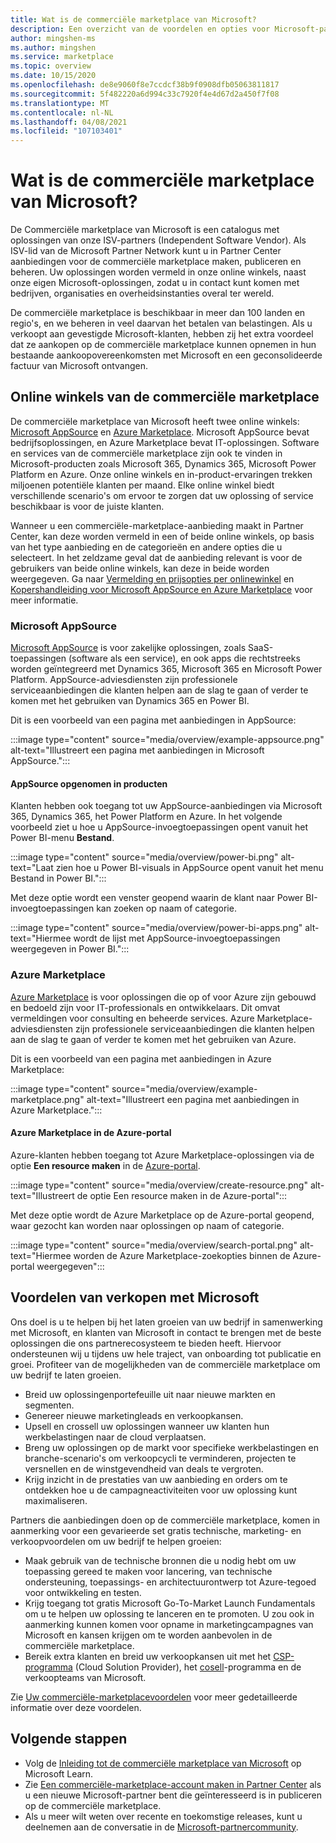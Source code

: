 ```yaml
---
title: Wat is de commerciële marketplace van Microsoft?
description: Een overzicht van de voordelen en opties voor Microsoft-partners die oplossingen aanbieden in de commerciële marketplace van Microsoft.
author: mingshen-ms
ms.author: mingshen
ms.service: marketplace
ms.topic: overview
ms.date: 10/15/2020
ms.openlocfilehash: de8e9060f8e7ccdcf38b9f0908dfb05063811817
ms.sourcegitcommit: 5f482220a6d994c33c7920f4e4d67d2a450f7f08
ms.translationtype: MT
ms.contentlocale: nl-NL
ms.lasthandoff: 04/08/2021
ms.locfileid: "107103401"
---
```

# <a name="what-is-the-microsoft-commercial-marketplace"></a>Wat is de commerciële marketplace van Microsoft?

De Commerciële marketplace van Microsoft is een catalogus met oplossingen van onze ISV-partners (Independent Software Vendor). Als ISV-lid van de Microsoft Partner Network kunt u in Partner Center aanbiedingen voor de commerciële marketplace maken, publiceren en beheren. Uw oplossingen worden vermeld in onze online winkels, naast onze eigen Microsoft-oplossingen, zodat u in contact kunt komen met bedrijven, organisaties en overheidsinstanties overal ter wereld.

De commerciële marketplace is beschikbaar in meer dan 100 landen en regio's, en we beheren in veel daarvan het betalen van belastingen. Als u verkoopt aan gevestigde Microsoft-klanten, hebben zij het extra voordeel dat ze aankopen op de commerciële marketplace kunnen opnemen in hun bestaande aankoopovereenkomsten met Microsoft en een geconsolideerde factuur van Microsoft ontvangen.

## <a name="commercial-marketplace-online-stores"></a>Online winkels van de commerciële marketplace

De commerciële marketplace van Microsoft heeft twee online winkels: [Microsoft AppSource](https://appsource.microsoft.com/) en [Azure Marketplace](https://azuremarketplace.microsoft.com/). Microsoft AppSource bevat bedrijfsoplossingen, en Azure Marketplace bevat IT-oplossingen. Software en services van de commerciële marketplace zijn ook te vinden in Microsoft-producten zoals Microsoft 365, Dynamics 365, Microsoft Power Platform en Azure. Onze online winkels en in-product-ervaringen trekken miljoenen potentiële klanten per maand. Elke online winkel biedt verschillende scenario's om ervoor te zorgen dat uw oplossing of service beschikbaar is voor de juiste klanten.

Wanneer u een commerciële-marketplace-aanbieding maakt in Partner Center, kan deze worden vermeld in een of beide online winkels, op basis van het type aanbieding en de categorieën en andere opties die u selecteert. In het zeldzame geval dat de aanbieding relevant is voor de gebruikers van beide online winkels, kan deze in beide worden weergegeven. Ga naar [Vermelding en prijsopties per onlinewinkel](determine-your-listing-type.md#listing-and-pricing-options-by-online-store) en [Kopershandleiding voor Microsoft AppSource en Azure Marketplace](https://aka.ms/MarketplaceBuyerGuide) voor meer informatie.

### <a name="microsoft-appsource"></a>Microsoft AppSource

[Microsoft AppSource](https://appsource.microsoft.com/) is voor zakelijke oplossingen, zoals SaaS-toepassingen (software als een service), en ook apps die rechtstreeks worden geïntegreerd met Dynamics 365, Microsoft 365 en Microsoft Power Platform. AppSource-adviesdiensten zijn professionele serviceaanbiedingen die klanten helpen aan de slag te gaan of verder te komen met het gebruiken van Dynamics 365 en Power BI.

Dit is een voorbeeld van een pagina met aanbiedingen in AppSource:

:::image type="content" source="media/overview/example-appsource.png" alt-text="Illustreert een pagina met aanbiedingen in Microsoft AppSource.":::

####  <a name="appsource-in-product-experience"></a>AppSource opgenomen in producten

Klanten hebben ook toegang tot uw AppSource-aanbiedingen via Microsoft 365, Dynamics 365, het Power Platform en Azure. In het volgende voorbeeld ziet u hoe u AppSource-invoegtoepassingen opent vanuit het Power BI-menu **Bestand**.

:::image type="content" source="media/overview/power-bi.png" alt-text="Laat zien hoe u Power BI-visuals in AppSource opent vanuit het menu Bestand in Power BI."::: 

Met deze optie wordt een venster geopend waarin de klant naar Power BI-invoegtoepassingen kan zoeken op naam of categorie. 

:::image type="content" source="media/overview/power-bi-apps.png" alt-text="Hiermee wordt de lijst met AppSource-invoegtoepassingen weergegeven in Power BI."::: 

### <a name="azure-marketplace"></a>Azure Marketplace

[Azure Marketplace](https://azuremarketplace.microsoft.com/) is voor oplossingen die op of voor Azure zijn gebouwd en bedoeld zijn voor IT-professionals en ontwikkelaars. Dit omvat vermeldingen voor consulting en beheerde services. Azure Marketplace-adviesdiensten zijn professionele serviceaanbiedingen die klanten helpen aan de slag te gaan of verder te komen met het gebruiken van Azure.

Dit is een voorbeeld van een pagina met aanbiedingen in Azure Marketplace:

:::image type="content" source="media/overview/example-marketplace.png" alt-text="Illustreert een pagina met aanbiedingen in Azure Marketplace."::: 

#### <a name="azure-marketplace-in-the-azure-portal"></a>Azure Marketplace in de Azure-portal

Azure-klanten hebben toegang tot Azure Marketplace-oplossingen via de optie **Een resource maken** in de [Azure-portal](https://portal.azure.com/).

:::image type="content" source="media/overview/create-resource.png" alt-text="Illustreert de optie Een resource maken in de Azure-portal"::: 

Met deze optie wordt de Azure Marketplace op de Azure-portal geopend, waar gezocht kan worden naar oplossingen op naam of categorie.

:::image type="content" source="media/overview/search-portal.png" alt-text="Hiermee worden de Azure Marketplace-zoekopties binnen de Azure-portal weergegeven"::: 

## <a name="benefits-of-selling-with-microsoft"></a>Voordelen van verkopen met Microsoft

Ons doel is u te helpen bij het laten groeien van uw bedrijf in samenwerking met Microsoft, en klanten van Microsoft in contact te brengen met de beste oplossingen die ons partnerecosysteem te bieden heeft. Hiervoor ondersteunen wij u tijdens uw hele traject, van onboarding tot publicatie en groei. Profiteer van de mogelijkheden van de commerciële marketplace om uw bedrijf te laten groeien.

- Breid uw oplossingenportefeuille uit naar nieuwe markten en segmenten.
- Genereer nieuwe marketingleads en verkoopkansen.
- Upsell en crossell uw oplossingen wanneer uw klanten hun werkbelastingen naar de cloud verplaatsen. 
- Breng uw oplossingen op de markt voor specifieke werkbelastingen en branche-scenario's om verkoopcycli te verminderen, projecten te versnellen en de winstgevendheid van deals te vergroten.
- Krijg inzicht in de prestaties van uw aanbieding en orders om te ontdekken hoe u de campagneactiviteiten voor uw oplossing kunt maximaliseren.

Partners die aanbiedingen doen op de commerciële marketplace, komen in aanmerking voor een gevarieerde set gratis technische, marketing- en verkoopvoordelen om uw bedrijf te helpen groeien:

- Maak gebruik van de technische bronnen die u nodig hebt om uw toepassing gereed te maken voor lancering, van technische ondersteuning, toepassings- en architectuurontwerp tot Azure-tegoed voor ontwikkeling en testen.
- Krijg toegang tot gratis Microsoft Go-To-Market Launch Fundamentals om u te helpen uw oplossing te lanceren en te promoten. U zou ook in aanmerking kunnen komen voor opname in marketingcampagnes van Microsoft en kansen krijgen om te worden aanbevolen in de commerciële marketplace.
- Bereik extra klanten en breid uw verkoopkansen uit met het [CSP-programma](https://partner.microsoft.com/cloud-solution-provider) (Cloud Solution Provider), het [cosell](marketplace-co-sell.md)-programma en de verkoopteams van Microsoft.

Zie [Uw commerciële-marketplacevoordelen](gtm-your-marketplace-benefits.md) voor meer gedetailleerde informatie over deze voordelen.

## <a name="next-steps"></a>Volgende stappen

- Volg de [Inleiding tot de commerciële marketplace van Microsoft](/learn/modules/intro-commercial-marketplace/) op Microsoft Learn.
- Zie [Een commerciële-marketplace-account maken in Partner Center](create-account.md) als u een nieuwe Microsoft-partner bent die geïnteresseerd is in publiceren op de commerciële marketplace.
- Als u meer wilt weten over recente en toekomstige releases, kunt u deelnemen aan de conversatie in de [Microsoft-partnercommunity](https://www.microsoftpartnercommunity.com/).
